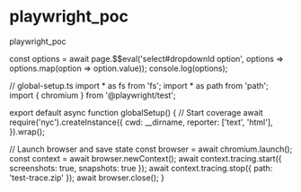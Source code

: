 # playwright_poc
playwright_poc


const options = await page.$$eval('select#dropdownId option', options => options.map(option => option.value));
console.log(options);

// global-setup.ts
import * as fs from 'fs';
import * as path from 'path';
import { chromium } from '@playwright/test';

export default async function globalSetup() {
  // Start coverage
  await require('nyc').createInstance({
    cwd: __dirname,
    reporter: ['text', 'html'],
  }).wrap();

  // Launch browser and save state
  const browser = await chromium.launch();
  const context = await browser.newContext();
  await context.tracing.start({ screenshots: true, snapshots: true });
  await context.tracing.stop({ path: 'test-trace.zip' });
  await browser.close();
}

